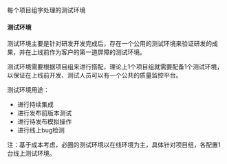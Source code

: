 每个项目组字处理的测试环境
#### 测试环境

测试环境主要是针对研发开发完成后，存在一个公用的测试环境来验证研发的成果，并在上线前作为客户的第一道屏障的测试环境。

测试环境需要根据项目组来进行搭配，理论上1个项目组就需要配备1个测试环境，以保证在上线前开发、测试人员可以有一个公共的质量监控平台。

测试环境用途：
* 进行持续集成
* 进行发布前版本测试
* 进行待发布模拟操作
* 进行线上bug检测


注：基于成本考虑，必圈的测试环境以在线环境为主，具体针对项目组，各配置1台线上测试环境。